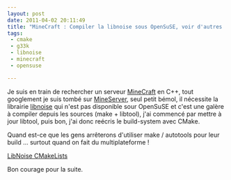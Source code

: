 ```yaml
---
layout: post
date: 2011-04-02 20:11:49
title: "MineCraft : Compiler la libnoise sous OpenSuSE, voir d'autres ..."
tags:
 - cmake
 - g33k
 - libnoise
 - minecraft
 - opensuse

---
```


Je suis en train de rechercher un serveur [MineCraft](http://www.minecraft.net/) en C++, tout googlement je suis tombé sur [MineServer](http://mineserver.be/), seul petit bémol, il nécessite la librairie [libnoise](http://libnoise.sourceforge.net/) qui n'est pas disponible sour OpenSuSE et c'est une galère à compiler depuis les sources (make + libtool), j'ai commencé par mettre à jour libtool, puis bon, j'ai donc reécris le build-system avec CMake. 

Quand est-ce que les gens arrêterons d'utiliser make / autotools pour leur build ... surtout quand on fait du multiplateforme !

[LibNoise CMakeLists](http://static.zenithar.org/wp-content/uploads/2011/04/CMakeLists.txt)

Bon courage pour la suite.
